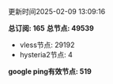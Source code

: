 更新时间2025-02-09 13:09:16

**总订阅: 165**
**总节点: 49539**
- vless节点: 29192
- hysteria2节点: 4

**google ping有效节点: 519**
